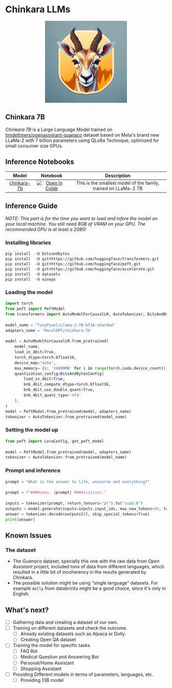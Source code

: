 # Chinkara LLMs

<p align="center">
    <img src="https://github.com/prp-e/chinkara/blob/main/chinkara-logo.png?raw=true" width="256px" height="256px">
</p>

## Chinkara 7B
_Chinkara 7B_ is a Large Language Model trained on [timdettmers/openassistant-guanaco](https://huggingface.co/datasets/timdettmers/openassistant-guanaco) dataset based on Meta's brand new LLaMa-2 with 7 billion parameters using QLoRa Technique, optimized for small consumer size GPUs. 

## Inference Notebooks 

| Model | Notebook | Description |
|:-----:|:--------:|:------------:|
|[chinkara-7b](https://huggingface.co/MaralGPT/chinkara-7b) | [![Open In Colab](https://colab.research.google.com/assets/colab-badge.svg)](https://colab.research.google.com/github/prp-e/chinkara/blob/main/inference-7b.ipynb) | This is the smallest model of the family, trained on LLaMa-2 7B |

## Inference Guide

_NOTE: This part is for the time you want to load and infere the model on your local machine. You still need 8GB of VRAM on your GPU. The recommended GPU is at least a 2080!_

### Installing libraries

```
pip install  -U bitsandbytes
pip install  -U git+https://github.com/huggingface/transformers.git
pip install  -U git+https://github.com/huggingface/peft.git
pip install  -U git+https://github.com/huggingface/accelerate.git
pip install  -U datasets
pip install  -U einops
```

### Loading the model 

```python
import torch
from peft import PeftModel
from transformers import AutoModelForCausalLM, AutoTokenizer, BitsAndBytesConfig

model_name = "TinyPixel/Llama-2-7B-bf16-sharded" 
adapters_name = 'MaralGPT/chinkara-7b' 

model = AutoModelForCausalLM.from_pretrained(
    model_name,
    load_in_4bit=True,
    torch_dtype=torch.bfloat16,
    device_map="auto",
    max_memory= {i: '24000MB' for i in range(torch.cuda.device_count())},
    quantization_config=BitsAndBytesConfig(
        load_in_4bit=True,
        bnb_4bit_compute_dtype=torch.bfloat16,
        bnb_4bit_use_double_quant=True,
        bnb_4bit_quant_type='nf4'
    ),
)
model = PeftModel.from_pretrained(model, adapters_name)
tokenizer = AutoTokenizer.from_pretrained(model_name)
```

### Setting the model up

```python
from peft import LoraConfig, get_peft_model

model = PeftModel.from_pretrained(model, adapters_name)
tokenizer = AutoTokenizer.from_pretrained(model_name)
``` 

### Prompt and inference

```python
prompt = "What is the answer to life, universe and everything?" 

prompt = f"###Human: {prompt} ###Assistant:"

inputs = tokenizer(prompt, return_tensors="pt").to("cuda:0")
outputs = model.generate(inputs=inputs.input_ids, max_new_tokens=50, temperature=0.5, repetition_penalty=1.0)
answer = tokenizer.decode(outputs[0], skip_special_tokens=True)
print(answer)
```
## Known Issues 

### The dataset

* The _Guanaco_ dataset, specially this one with the raw data from _Open Assistant_ project, included tons of data from different languages, which resulted in a little bit of incoherency in the results generated by Chinkara. 
* The possible solution might be using "single language" datasets. For example `dolly` from databricks might be a good choice, since it's only in English. 

## What's next?

- [ ] Gathering data and creating a dataset of our own. 
- [ ] Training on different datasets and check the outcome. 
    - [ ] Already existing datasets such as Alpaca or Dolly.
    - [ ] Creating Open QA dataset
- [ ] Training the model for specific tasks.
    - [ ] FAQ Bot 
    - [ ] Medical Question and Answering Bot 
    - [ ] Personal/Home Assistant 
    - [ ] Shopping Assistant
- [ ] Providing Different models in terms of parameters, languages, etc.
    - [ ] Providing 13B model